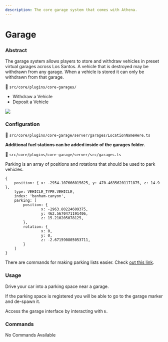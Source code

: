 ```yaml
---
description: The core garage system that comes with Athena.
---
```


# Garage

### Abstract

The garage system allows players to store and withdraw vehicles in preset virtual garages across Los Santos. A vehicle that is destroyed may be withdrawn from any garage. When a vehicle is stored it can only be withdrawn from that garage.

📁 `src/core/plugins/core-garages/`

* Withdraw a Vehicle
* Deposit a Vehicle

![](https://i.imgur.com/ietFAMD.png)

### Configuration

📁 `src/core/plugins/core-garage/server/garages/LocationNameHere.ts`

**Additional fuel stations can be added inside of the garages folder.**

📁 `src/core/plugins/core-garage/server/src/garages.ts`

Parking is an array of positions and rotations that should be used to park vehicles.

```
{
    position: { x: -2954.107666015625, y: 470.46356201171875, z: 14.9 },
    type: VEHICLE_TYPE.VEHICLE,
    index: 'banham-canyon',
    parking: [
        position: {
                x: -2963.80224609375,
                y: 462.5670471191406,
                z: 15.210205078125,
        },
        rotation: {
                x: 0,
                y: 0,
                z: -2.671590805053711,
        }
    ]
}
```

There are commands for making parking lists easier. Check [out this link](../commands/moderator/garage.md).

### Usage

Drive your car into a parking space near a garage.

If the parking space is registered you will be able to go to the garage marker and de-spawn it.

Access the garage interface by interacting with `E`.

### Commands

No Commands Available
